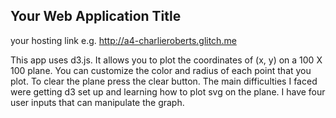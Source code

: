 
## Your Web Application Title

your hosting link e.g. http://a4-charlieroberts.glitch.me

This app uses d3.js. It allows you to plot the coordinates of (x, y) on a 100 X 100 plane. You can customize the color and radius of each point that you plot. To clear the plane press the clear button. The main difficulties I faced were getting d3 set up and learning how to plot svg on the plane. I have four user inputs that can manipulate the graph.